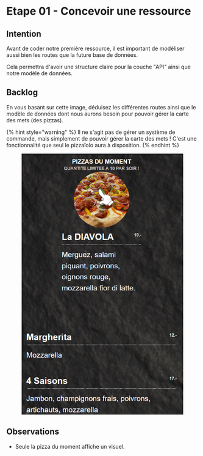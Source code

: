 # Etape 01 - Concevoir une ressource

## Intention

Avant de coder notre première ressource, il est important de modéliser aussi bien les routes que la future base de données.

Cela permettra d'avoir une structure claire pour la couche "API" ainsi que notre modèle de données.

## Backlog

En vous basant sur cette image, déduisez les différentes routes ainsi que le modèle de données dont nous aurons besoin pour pouvoir gérer la carte des mets (des pizzas).

{% hint style="warning" %}
Il ne s'agit pas de gérer un système de commande, mais simplement de pouvoir gérer la carte des mets ! C'est une fonctionnalité que seul le pizzaïolo aura à disposition.
{% endhint %}

<figure><img src="../../../.gitbook/assets/image (14).png" alt=""><figcaption></figcaption></figure>



## Observations

* Seule la pizza du moment affiche un visuel.
